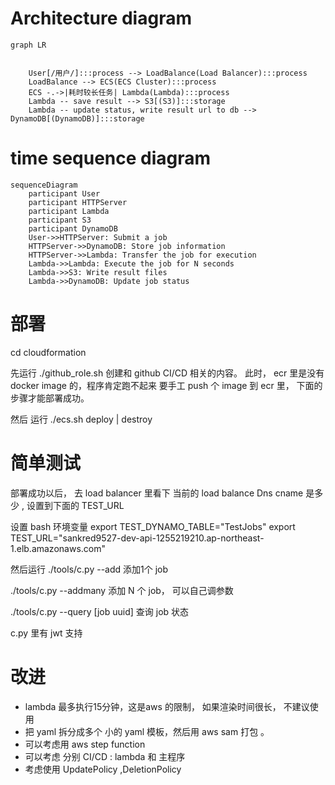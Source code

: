 
# Architecture diagram


```mermaid
graph LR
    

    User[/用户/]:::process --> LoadBalance(Load Balancer):::process
    LoadBalance --> ECS(ECS Cluster):::process
    ECS -.->|耗时较长任务| Lambda(Lambda):::process
    Lambda -- save result --> S3[(S3)]:::storage
    Lambda -- update status, write result url to db --> DynamoDB[(DynamoDB)]:::storage
```


# time sequence diagram 

```mermaid
sequenceDiagram
    participant User
    participant HTTPServer
    participant Lambda
    participant S3
    participant DynamoDB
    User->>HTTPServer: Submit a job
    HTTPServer->>DynamoDB: Store job information
    HTTPServer->>Lambda: Transfer the job for execution
    Lambda->>Lambda: Execute the job for N seconds
    Lambda->>S3: Write result files
    Lambda->>DynamoDB: Update job status        
```

# 部署

cd cloudformation 

先运行  ./github_role.sh  创建和 github CI/CD 相关的内容。  此时， ecr 里是没有docker image 的，程序肯定跑不起来
要手工 push 个 image 到 ecr 里， 下面的步骤才能部署成功。 


然后 运行 ./ecs.sh deploy | destroy  


# 简单测试


部署成功以后， 去 load balancer 里看下 当前的 load balance Dns cname 是多少 , 设置到下面的 TEST_URL

设置 bash 环境变量
export TEST_DYNAMO_TABLE="TestJobs"
export TEST_URL="sankred9527-dev-api-1255219210.ap-northeast-1.elb.amazonaws.com"

然后运行 
./tools/c.py --add 添加1个 job

./tools/c.py --addmany 添加 N 个 job， 可以自己调参数

./tools/c.py --query [job uuid] 查询 job 状态 

c.py 里有 jwt 支持


# 改进

- lambda 最多执行15分钟，这是aws 的限制， 如果渲染时间很长， 不建议使用
- 把 yaml 拆分成多个 小的 yaml 模板，然后用 aws sam 打包 。 
- 可以考虑用 aws step function
- 可以考虑 分别 CI/CD : lambda 和 主程序
- 考虑使用 UpdatePolicy ,DeletionPolicy 